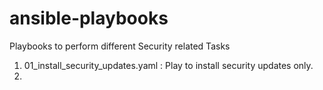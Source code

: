 # ansible-playbooks
Playbooks to perform different Security related Tasks
1. 01_install_security_updates.yaml : Play to install security updates only.
2. 
